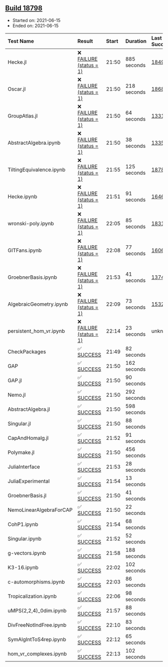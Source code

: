 ## [Build 18798](https://oscarci.mathematik.uni-kl.de/job/oscar/18798/)

* Started on: 2021-06-15
* Ended on: 2021-06-15

| Test Name    | Result | Start | Duration | Last Success | First Failure |
|:-------------|:-------|:------|:---------|:-------------|:--------------|
| Hecke.jl | ❌ [FAILURE (status = 1)](https://oscarci.mathematik.uni-kl.de/job/oscar/18798/artifact/logs/build-18798/Hecke.jl.log) | 21:50 | 885 seconds | [18490](https://oscarci.mathematik.uni-kl.de/job/oscar/18490/) | [18491](https://oscarci.mathematik.uni-kl.de/job/oscar/18491/) |
| Oscar.jl | ❌ [FAILURE (status = 1)](https://oscarci.mathematik.uni-kl.de/job/oscar/18798/artifact/logs/build-18798/Oscar.jl.log) | 21:50 | 218 seconds | [18684](https://oscarci.mathematik.uni-kl.de/job/oscar/18684/) | [18685](https://oscarci.mathematik.uni-kl.de/job/oscar/18685/) |
| GroupAtlas.jl | ❌ [FAILURE (status = 1)](https://oscarci.mathematik.uni-kl.de/job/oscar/18798/artifact/logs/build-18798/GroupAtlas.jl.log) | 21:50 | 64 seconds | [13311](https://oscarci.mathematik.uni-kl.de/job/oscar/13311/) | [13312](https://oscarci.mathematik.uni-kl.de/job/oscar/13312/) |
| AbstractAlgebra.ipynb | ❌ [FAILURE (status = 1)](https://oscarci.mathematik.uni-kl.de/job/oscar/18798/artifact/logs/build-18798/AbstractAlgebra.ipynb.log) | 21:50 | 38 seconds | [13355](https://oscarci.mathematik.uni-kl.de/job/oscar/13355/) | [13356](https://oscarci.mathematik.uni-kl.de/job/oscar/13356/) |
| TiltingEquivalence.ipynb | ❌ [FAILURE (status = 1)](https://oscarci.mathematik.uni-kl.de/job/oscar/18798/artifact/logs/build-18798/TiltingEquivalence.ipynb.log) | 21:55 | 125 seconds | [18789](https://oscarci.mathematik.uni-kl.de/job/oscar/18789/) | [18790](https://oscarci.mathematik.uni-kl.de/job/oscar/18790/) |
| Hecke.ipynb | ❌ [FAILURE (status = 1)](https://oscarci.mathematik.uni-kl.de/job/oscar/18798/artifact/logs/build-18798/Hecke.ipynb.log) | 21:51 | 91 seconds | [16463](https://oscarci.mathematik.uni-kl.de/job/oscar/16463/) | [16464](https://oscarci.mathematik.uni-kl.de/job/oscar/16464/) |
| wronski-poly.ipynb | ❌ [FAILURE (status = 1)](https://oscarci.mathematik.uni-kl.de/job/oscar/18798/artifact/logs/build-18798/wronski-poly.ipynb.log) | 22:05 | 85 seconds | [18314](https://oscarci.mathematik.uni-kl.de/job/oscar/18314/) | [18315](https://oscarci.mathematik.uni-kl.de/job/oscar/18315/) |
| GITFans.ipynb | ❌ [FAILURE (status = 1)](https://oscarci.mathematik.uni-kl.de/job/oscar/18798/artifact/logs/build-18798/GITFans.ipynb.log) | 22:08 | 77 seconds | [16068](https://oscarci.mathematik.uni-kl.de/job/oscar/16068/) | [16069](https://oscarci.mathematik.uni-kl.de/job/oscar/16069/) |
| GroebnerBasis.ipynb | ❌ [FAILURE (status = 1)](https://oscarci.mathematik.uni-kl.de/job/oscar/18798/artifact/logs/build-18798/GroebnerBasis.ipynb.log) | 21:53 | 41 seconds | [13748](https://oscarci.mathematik.uni-kl.de/job/oscar/13748/) | [13749](https://oscarci.mathematik.uni-kl.de/job/oscar/13749/) |
| AlgebraicGeometry.ipynb | ❌ [FAILURE (status = 1)](https://oscarci.mathematik.uni-kl.de/job/oscar/18798/artifact/logs/build-18798/AlgebraicGeometry.ipynb.log) | 22:09 | 73 seconds | [15322](https://oscarci.mathematik.uni-kl.de/job/oscar/15322/) | [15323](https://oscarci.mathematik.uni-kl.de/job/oscar/15323/) |
| persistent_hom_vr.ipynb | ❌ [FAILURE (status = 1)](https://oscarci.mathematik.uni-kl.de/job/oscar/18798/artifact/logs/build-18798/persistent_hom_vr.ipynb.log) | 22:14 | 23 seconds | unknown | unknown |
| CheckPackages | ✅ [SUCCESS](https://oscarci.mathematik.uni-kl.de/job/oscar/18798/artifact/logs/build-18798/CheckPackages.log) | 21:49 | 82 seconds |  |  |
| GAP | ✅ [SUCCESS](https://oscarci.mathematik.uni-kl.de/job/oscar/18798/artifact/logs/build-18798/GAP.log) | 21:50 | 162 seconds |  |  |
| GAP.jl | ✅ [SUCCESS](https://oscarci.mathematik.uni-kl.de/job/oscar/18798/artifact/logs/build-18798/GAP.jl.log) | 21:50 | 90 seconds |  |  |
| Nemo.jl | ✅ [SUCCESS](https://oscarci.mathematik.uni-kl.de/job/oscar/18798/artifact/logs/build-18798/Nemo.jl.log) | 21:50 | 292 seconds |  |  |
| AbstractAlgebra.jl | ✅ [SUCCESS](https://oscarci.mathematik.uni-kl.de/job/oscar/18798/artifact/logs/build-18798/AbstractAlgebra.jl.log) | 21:50 | 598 seconds |  |  |
| Singular.jl | ✅ [SUCCESS](https://oscarci.mathematik.uni-kl.de/job/oscar/18798/artifact/logs/build-18798/Singular.jl.log) | 21:50 | 88 seconds |  |  |
| CapAndHomalg.jl | ✅ [SUCCESS](https://oscarci.mathematik.uni-kl.de/job/oscar/18798/artifact/logs/build-18798/CapAndHomalg.jl.log) | 21:52 | 91 seconds |  |  |
| Polymake.jl | ✅ [SUCCESS](https://oscarci.mathematik.uni-kl.de/job/oscar/18798/artifact/logs/build-18798/Polymake.jl.log) | 21:50 | 456 seconds |  |  |
| JuliaInterface | ✅ [SUCCESS](https://oscarci.mathematik.uni-kl.de/job/oscar/18798/artifact/logs/build-18798/JuliaInterface.log) | 21:53 | 28 seconds |  |  |
| JuliaExperimental | ✅ [SUCCESS](https://oscarci.mathematik.uni-kl.de/job/oscar/18798/artifact/logs/build-18798/JuliaExperimental.log) | 21:54 | 13 seconds |  |  |
| GroebnerBasis.jl | ✅ [SUCCESS](https://oscarci.mathematik.uni-kl.de/job/oscar/18798/artifact/logs/build-18798/GroebnerBasis.jl.log) | 21:50 | 41 seconds |  |  |
| NemoLinearAlgebraForCAP | ✅ [SUCCESS](https://oscarci.mathematik.uni-kl.de/job/oscar/18798/artifact/logs/build-18798/NemoLinearAlgebraForCAP.log) | 21:50 | 22 seconds |  |  |
| CohP1.ipynb | ✅ [SUCCESS](https://oscarci.mathematik.uni-kl.de/job/oscar/18798/artifact/logs/build-18798/CohP1.ipynb.log) | 21:54 | 68 seconds |  |  |
| Singular.ipynb | ✅ [SUCCESS](https://oscarci.mathematik.uni-kl.de/job/oscar/18798/artifact/logs/build-18798/Singular.ipynb.log) | 21:52 | 52 seconds |  |  |
| g-vectors.ipynb | ✅ [SUCCESS](https://oscarci.mathematik.uni-kl.de/job/oscar/18798/artifact/logs/build-18798/g-vectors.ipynb.log) | 21:58 | 188 seconds |  |  |
| K3-16.ipynb | ✅ [SUCCESS](https://oscarci.mathematik.uni-kl.de/job/oscar/18798/artifact/logs/build-18798/K3-16.ipynb.log) | 22:02 | 102 seconds |  |  |
| c-automorphisms.ipynb | ✅ [SUCCESS](https://oscarci.mathematik.uni-kl.de/job/oscar/18798/artifact/logs/build-18798/c-automorphisms.ipynb.log) | 22:03 | 86 seconds |  |  |
| Tropicalization.ipynb | ✅ [SUCCESS](https://oscarci.mathematik.uni-kl.de/job/oscar/18798/artifact/logs/build-18798/Tropicalization.ipynb.log) | 22:06 | 98 seconds |  |  |
| uMPS(2,2,4)_0dim.ipynb | ✅ [SUCCESS](https://oscarci.mathematik.uni-kl.de/job/oscar/18798/artifact/logs/build-18798/uMPS-2-2-4-_0dim.ipynb.log) | 21:57 | 88 seconds |  |  |
| DivFreeNotIndFree.ipynb | ✅ [SUCCESS](https://oscarci.mathematik.uni-kl.de/job/oscar/18798/artifact/logs/build-18798/DivFreeNotIndFree.ipynb.log) | 22:10 | 83 seconds |  |  |
| SymAlgIntToS4rep.ipynb | ✅ [SUCCESS](https://oscarci.mathematik.uni-kl.de/job/oscar/18798/artifact/logs/build-18798/SymAlgIntToS4rep.ipynb.log) | 22:12 | 65 seconds |  |  |
| hom_vr_complexes.ipynb | ✅ [SUCCESS](https://oscarci.mathematik.uni-kl.de/job/oscar/18798/artifact/logs/build-18798/hom_vr_complexes.ipynb.log) | 22:13 | 102 seconds |  |  |
